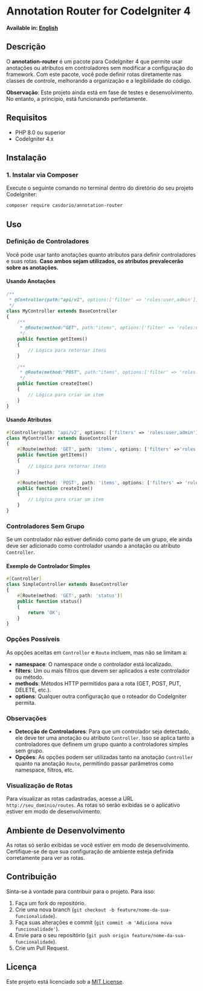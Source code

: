 # Annotation Router for CodeIgniter 4

**Available in: [English](README.en.md)**

## Descrição

O **annotation-router** é um pacote para CodeIgniter 4 que permite usar anotações ou atributos em controladores sem modificar a configuração do framework. Com este pacote, você pode definir rotas diretamente nas classes de controle, melhorando a organização e a legibilidade do código.

**Observação**: Este projeto ainda está em fase de testes e desenvolvimento. No entanto, a princípio, está funcionando perfeitamente.

## Requisitos

-   PHP 8.0 ou superior
-   CodeIgniter 4.x

## Instalação

### 1. Instalar via Composer

Execute o seguinte comando no terminal dentro do diretório do seu projeto CodeIgniter:

```bash
composer require casdorio/annotation-router
```

## Uso

### Definição de Controladores

Você pode usar tanto anotações quanto atributos para definir controladores e suas rotas. **Caso ambos sejam utilizados, os atributos prevalecerão sobre as anotações.**

#### Usando Anotações

```php
/**
 * @Controller(path:"api/v1", options:['filter' => 'roles:user,admin'])
 */
class MyController extends BaseController
{
    /**
     * @Route(method:"GET", path:"items", options:['filter' => 'roles:user,admin'])
     */
    public function getItems()
    {
        // Lógica para retornar itens
    }

    /**
     * @Route(method:"POST", path:"items", options:['filter' => 'roles:user,admin'])
     */
    public function createItem()
    {
        // Lógica para criar um item
    }
}
```

#### Usando Atributos

```php
#[Controller(path: 'api/v2', options: ['filters' => 'roles:user,admin'])]
class MyController extends BaseController
{
    #[Route(method: 'GET', path: 'items', options: ['filters' =>'roles:user,admin'])]
    public function getItems()
    {
        // Lógica para retornar itens
    }

    #[Route(method: 'POST', path: 'items', options: ['filters' => 'roles:user,admin'])]
    public function createItem()
    {
        // Lógica para criar um item
    }
}
```

### Controladores Sem Grupo

Se um controlador não estiver definido como parte de um grupo, ele ainda deve ser adicionado como controlador usando a anotação ou atributo `Controller`.

#### Exemplo de Controlador Simples

```php
#[Controller]
class SimpleController extends BaseController
{
    #[Route(method: 'GET', path: 'status')]
    public function status()
    {
        return 'OK';
    }
}
```

### Opções Possíveis

As opções aceitas em `Controller` e `Route` incluem, mas não se limitam a:

-   **namespace**: O namespace onde o controlador está localizado.
-   **filters**: Um ou mais filtros que devem ser aplicados a este controlador ou método.
-   **methods**: Métodos HTTP permitidos para a rota (GET, POST, PUT, DELETE, etc.).
-   **options**: Qualquer outra configuração que o roteador do CodeIgniter permita.

### Observações

-   **Detecção de Controladores**: Para que um controlador seja detectado, ele deve ter uma anotação ou atributo `Controller`. Isso se aplica tanto a controladores que definem um grupo quanto a controladores simples sem grupo.
-   **Opções**: As opções podem ser utilizadas tanto na anotação `Controller` quanto na anotação `Route`, permitindo passar parâmetros como namespace, filtros, etc.

### Visualização de Rotas

Para visualizar as rotas cadastradas, acesse a URL `http://seu_dominio/routes`. As rotas só serão exibidas se o aplicativo estiver em modo de desenvolvimento.

## Ambiente de Desenvolvimento

As rotas só serão exibidas se você estiver em modo de desenvolvimento. Certifique-se de que sua configuração de ambiente esteja definida corretamente para ver as rotas.

## Contribuição

Sinta-se à vontade para contribuir para o projeto. Para isso:

1. Faça um fork do repositório.
2. Crie uma nova branch (`git checkout -b feature/nome-da-sua-funcionalidade`).
3. Faça suas alterações e commit (`git commit -m 'Adiciona nova funcionalidade'`).
4. Envie para o seu repositório (`git push origin feature/nome-da-sua-funcionalidade`).
5. Crie um Pull Request.

## Licença

Este projeto está licenciado sob a [MIT License](LICENSE).
